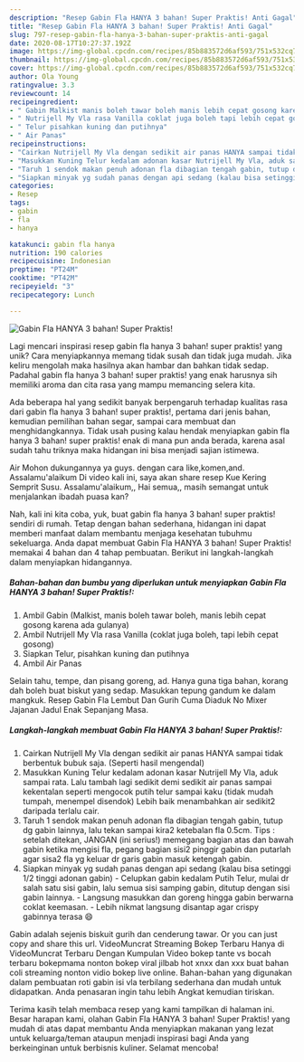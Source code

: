```yaml
---
description: "Resep Gabin Fla HANYA 3 bahan! Super Praktis! Anti Gagal"
title: "Resep Gabin Fla HANYA 3 bahan! Super Praktis! Anti Gagal"
slug: 797-resep-gabin-fla-hanya-3-bahan-super-praktis-anti-gagal
date: 2020-08-17T10:27:37.192Z
image: https://img-global.cpcdn.com/recipes/85b883572d6af593/751x532cq70/gabin-fla-hanya-3-bahan-super-praktis-foto-resep-utama.jpg
thumbnail: https://img-global.cpcdn.com/recipes/85b883572d6af593/751x532cq70/gabin-fla-hanya-3-bahan-super-praktis-foto-resep-utama.jpg
cover: https://img-global.cpcdn.com/recipes/85b883572d6af593/751x532cq70/gabin-fla-hanya-3-bahan-super-praktis-foto-resep-utama.jpg
author: Ola Young
ratingvalue: 3.3
reviewcount: 14
recipeingredient:
- " Gabin Malkist manis boleh tawar boleh manis lebih cepat gosong karena ada gulanya"
- " Nutrijell My Vla rasa Vanilla coklat juga boleh tapi lebih cepat gosong"
- " Telur pisahkan kuning dan putihnya"
- " Air Panas"
recipeinstructions:
- "Cairkan Nutrijell My Vla dengan sedikit air panas HANYA sampai tidak berbentuk bubuk saja. (Seperti hasil mengendal)"
- "Masukkan Kuning Telur kedalam adonan kasar Nutrijell My Vla, aduk sampai rata. Lalu tambah lagi sedikit demi sedikit air panas sampai kekentalan seperti mengocok putih telur sampai kaku (tidak mudah tumpah, menempel disendok) Lebih baik menambahkan air sedikit2 daripada terlalu cair."
- "Taruh 1 sendok makan penuh adonan fla dibagian tengah gabin, tutup dg gabin lainnya, lalu tekan sampai kira2 ketebalan fla 0.5cm. Tips : setelah ditekan, JANGAN (ini serius!) memegang bagian atas dan bawah gabin ketika mengisi fla, pegang bagian sisi2 pinggir gabin dan putarlah agar sisa2 fla yg keluar dr garis gabin masuk ketengah gabin."
- "Siapkan minyak yg sudah panas dengan api sedang (kalau bisa setinggi 1/2 tinggi adonan gabin) Celupkan gabin kedalam Putih Telur, mulai dr salah satu sisi gabin, lalu semua sisi samping gabin, ditutup dengan sisi gabin lainnya. Langsung masukkan dan goreng hingga gabin berwarna coklat keemasan. Lebih nikmat langsung disantap agar crispy gabinnya terasa 😄"
categories:
- Resep
tags:
- gabin
- fla
- hanya

katakunci: gabin fla hanya 
nutrition: 190 calories
recipecuisine: Indonesian
preptime: "PT24M"
cooktime: "PT42M"
recipeyield: "3"
recipecategory: Lunch

---
```



![Gabin Fla HANYA 3 bahan! Super Praktis!](https://img-global.cpcdn.com/recipes/85b883572d6af593/751x532cq70/gabin-fla-hanya-3-bahan-super-praktis-foto-resep-utama.jpg)

Lagi mencari inspirasi resep gabin fla hanya 3 bahan! super praktis! yang unik? Cara menyiapkannya memang tidak susah dan tidak juga mudah. Jika keliru mengolah maka hasilnya akan hambar dan bahkan tidak sedap. Padahal gabin fla hanya 3 bahan! super praktis! yang enak harusnya sih memiliki aroma dan cita rasa yang mampu memancing selera kita.

Ada beberapa hal yang sedikit banyak berpengaruh terhadap kualitas rasa dari gabin fla hanya 3 bahan! super praktis!, pertama dari jenis bahan, kemudian pemilihan bahan segar, sampai cara membuat dan menghidangkannya. Tidak usah pusing kalau hendak menyiapkan gabin fla hanya 3 bahan! super praktis! enak di mana pun anda berada, karena asal sudah tahu triknya maka hidangan ini bisa menjadi sajian istimewa.

Air Mohon dukungannya ya guys. dengan cara like,komen,and. Assalamu&#39;alaikum Di video kali ini, saya akan share resep Kue Kering Semprit Susu. Assalamu&#39;alaikum,, Hai semua,, masih semangat untuk menjalankan ibadah puasa kan?


Nah, kali ini kita coba, yuk, buat gabin fla hanya 3 bahan! super praktis! sendiri di rumah. Tetap dengan bahan sederhana, hidangan ini dapat memberi manfaat dalam membantu menjaga kesehatan tubuhmu sekeluarga. Anda dapat membuat Gabin Fla HANYA 3 bahan! Super Praktis! memakai 4 bahan dan 4 tahap pembuatan. Berikut ini langkah-langkah dalam menyiapkan hidangannya.

<!--inarticleads1-->

##### Bahan-bahan dan bumbu yang diperlukan untuk menyiapkan Gabin Fla HANYA 3 bahan! Super Praktis!:

1. Ambil  Gabin (Malkist, manis boleh tawar boleh, manis lebih cepat gosong karena ada gulanya)
1. Ambil  Nutrijell My Vla rasa Vanilla (coklat juga boleh, tapi lebih cepat gosong)
1. Siapkan  Telur, pisahkan kuning dan putihnya
1. Ambil  Air Panas


Selain tahu, tempe, dan pisang goreng, ad. Hanya guna tiga bahan, korang dah boleh buat biskut yang sedap. Masukkan tepung gandum ke dalam mangkuk. Resep Gabin Fla Lembut Dan Gurih Cuma Diaduk No Mixer Jajanan Jadul Enak Sepanjang Masa. 

<!--inarticleads2-->

##### Langkah-langkah membuat Gabin Fla HANYA 3 bahan! Super Praktis!:

1. Cairkan Nutrijell My Vla dengan sedikit air panas HANYA sampai tidak berbentuk bubuk saja. (Seperti hasil mengendal)
1. Masukkan Kuning Telur kedalam adonan kasar Nutrijell My Vla, aduk sampai rata. Lalu tambah lagi sedikit demi sedikit air panas sampai kekentalan seperti mengocok putih telur sampai kaku (tidak mudah tumpah, menempel disendok) Lebih baik menambahkan air sedikit2 daripada terlalu cair.
1. Taruh 1 sendok makan penuh adonan fla dibagian tengah gabin, tutup dg gabin lainnya, lalu tekan sampai kira2 ketebalan fla 0.5cm. Tips : setelah ditekan, JANGAN (ini serius!) memegang bagian atas dan bawah gabin ketika mengisi fla, pegang bagian sisi2 pinggir gabin dan putarlah agar sisa2 fla yg keluar dr garis gabin masuk ketengah gabin.
1. Siapkan minyak yg sudah panas dengan api sedang (kalau bisa setinggi 1/2 tinggi adonan gabin) - Celupkan gabin kedalam Putih Telur, mulai dr salah satu sisi gabin, lalu semua sisi samping gabin, ditutup dengan sisi gabin lainnya. - Langsung masukkan dan goreng hingga gabin berwarna coklat keemasan. - Lebih nikmat langsung disantap agar crispy gabinnya terasa 😄


Gabin adalah sejenis biskuit gurih dan cenderung tawar. Or you can just copy and share this url. VideoMuncrat Streaming Bokep Terbaru Hanya di VideoMuncrat Terbaru Dengan Kumpulan Video bokep tante vs bocah terbaru bokepmama nonton bokep viral jilbab hot xnxx dan xxx buat bahan coli streaming nonton vidio bokep live online. Bahan-bahan yang digunakan dalam pembuatan roti gabin isi vla terbilang sederhana dan mudah untuk didapatkan. Anda penasaran ingin tahu lebih Angkat kemudian tiriskan. 

Terima kasih telah membaca resep yang kami tampilkan di halaman ini. Besar harapan kami, olahan Gabin Fla HANYA 3 bahan! Super Praktis! yang mudah di atas dapat membantu Anda menyiapkan makanan yang lezat untuk keluarga/teman ataupun menjadi inspirasi bagi Anda yang berkeinginan untuk berbisnis kuliner. Selamat mencoba!
